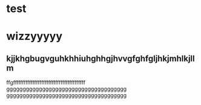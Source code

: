 # test

# wizzyyyyy

## kjjkhgbugvguhkhhiuhghhgjhvvgfghfgljhkjmhlkjllm
ffgfffffffffffffffffffffffffffffffffffffffff
ggggggggggggggggggggggggggggggggggggg
ggggggggggggggggggggggggggggggggggggg
